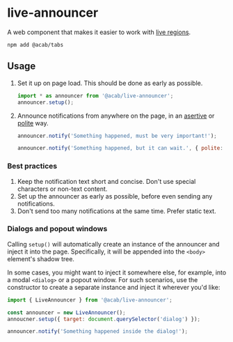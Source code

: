 # live-announcer

A web component that makes it easier to work with [live regions](https://developer.mozilla.org/en-US/docs/Web/Accessibility/ARIA/ARIA_Live_Regions).

```
npm add @acab/tabs
```

## Usage

1. Set it up on page load. This should be done as early as possible.

   ```js
   import * as announcer from '@acab/live-announcer';
   announcer.setup();
   ```

2. Announce notifications from anywhere on the page, in an [asertive](https://developer.mozilla.org/en-US/docs/Web/Accessibility/ARIA/Attributes/aria-live#assertive) or [polite](https://developer.mozilla.org/en-US/docs/Web/Accessibility/ARIA/Attributes/aria-live#polite) way.

   ```js
   announcer.notify('Something happened, must be very important!');
   ```

   ```js
   announcer.notify('Something happened, but it can wait.', { polite: true });
   ```

### Best practices

1. Keep the notification text short and concise. Don't use special characters or non-text content.
2. Set up the announcer as early as possible, before even sending any notifications.
3. Don't send too many notifications at the same time. Prefer static text.

### Dialogs and popout windows

Calling `setup()` will automatically create an instance of the announcer and inject it into the page. Specifically, it will be appended into the `<body>` element's shadow tree.

In some cases, you might want to inject it somewhere else, for example, into a modal `<dialog>` or a popout window. For such scenarios, use the constructor to create a separate instance and inject it wherever you'd like:

```js
import { LiveAnnouncer } from '@acab/live-announcer';

const announcer = new LiveAnnouncer();
annoucner.setup({ target: document.querySelector('dialog') });

announcer.notify('Something happened inside the dialog!');
```
